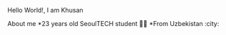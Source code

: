 Hello World!, I am Khusan

About me
*23 years old SeoulTECH student :student:
*From Uzbekistan :city:

